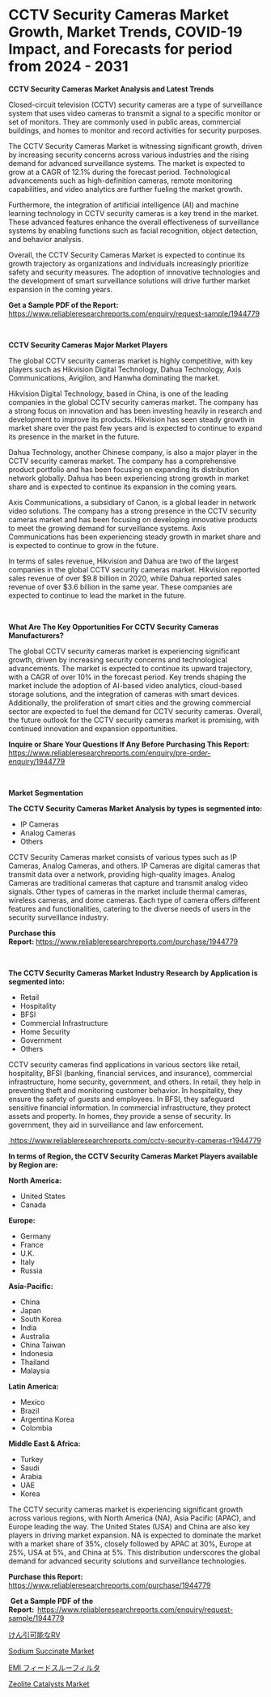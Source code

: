 <p><h1>CCTV Security Cameras Market Growth, Market Trends, COVID-19 Impact, and Forecasts for period from 2024 - 2031</h1></p><p><strong>CCTV Security Cameras Market Analysis and Latest Trends</strong></p>
<p><p>Closed-circuit television (CCTV) security cameras are a type of surveillance system that uses video cameras to transmit a signal to a specific monitor or set of monitors. They are commonly used in public areas, commercial buildings, and homes to monitor and record activities for security purposes.</p><p>The CCTV Security Cameras Market is witnessing significant growth, driven by increasing security concerns across various industries and the rising demand for advanced surveillance systems. The market is expected to grow at a CAGR of 12.1% during the forecast period. Technological advancements such as high-definition cameras, remote monitoring capabilities, and video analytics are further fueling the market growth.</p><p>Furthermore, the integration of artificial intelligence (AI) and machine learning technology in CCTV security cameras is a key trend in the market. These advanced features enhance the overall effectiveness of surveillance systems by enabling functions such as facial recognition, object detection, and behavior analysis.</p><p>Overall, the CCTV Security Cameras Market is expected to continue its growth trajectory as organizations and individuals increasingly prioritize safety and security measures. The adoption of innovative technologies and the development of smart surveillance solutions will drive further market expansion in the coming years.</p></p>
<p><strong>Get a Sample PDF of the Report:&nbsp;</strong> <a href="https://www.reliableresearchreports.com/enquiry/request-sample/1944779">https://www.reliableresearchreports.com/enquiry/request-sample/1944779</a></p>
<p>&nbsp;</p>
<p><strong>CCTV Security Cameras Major Market Players</strong></p>
<p><p>The global CCTV security cameras market is highly competitive, with key players such as Hikvision Digital Technology, Dahua Technology, Axis Communications, Avigilon, and Hanwha dominating the market. </p><p>Hikvision Digital Technology, based in China, is one of the leading companies in the global CCTV security cameras market. The company has a strong focus on innovation and has been investing heavily in research and development to improve its products. Hikvision has seen steady growth in market share over the past few years and is expected to continue to expand its presence in the market in the future.</p><p>Dahua Technology, another Chinese company, is also a major player in the CCTV security cameras market. The company has a comprehensive product portfolio and has been focusing on expanding its distribution network globally. Dahua has been experiencing strong growth in market share and is expected to continue its expansion in the coming years.</p><p>Axis Communications, a subsidiary of Canon, is a global leader in network video solutions. The company has a strong presence in the CCTV security cameras market and has been focusing on developing innovative products to meet the growing demand for surveillance systems. Axis Communications has been experiencing steady growth in market share and is expected to continue to grow in the future.</p><p>In terms of sales revenue, Hikvision and Dahua are two of the largest companies in the global CCTV security cameras market. Hikvision reported sales revenue of over $9.8 billion in 2020, while Dahua reported sales revenue of over $3.6 billion in the same year. These companies are expected to continue to lead the market in the future.</p></p>
<p>&nbsp;</p>
<p><strong>What Are The Key Opportunities For CCTV Security Cameras Manufacturers?</strong></p>
<p><p>The global CCTV security cameras market is experiencing significant growth, driven by increasing security concerns and technological advancements. The market is expected to continue its upward trajectory, with a CAGR of over 10% in the forecast period. Key trends shaping the market include the adoption of AI-based video analytics, cloud-based storage solutions, and the integration of cameras with smart devices. Additionally, the proliferation of smart cities and the growing commercial sector are expected to fuel the demand for CCTV security cameras. Overall, the future outlook for the CCTV security cameras market is promising, with continued innovation and expansion opportunities.</p></p>
<p><strong>Inquire or Share Your Questions If Any Before Purchasing This Report:</strong> <a href="https://www.reliableresearchreports.com/enquiry/pre-order-enquiry/1944779">https://www.reliableresearchreports.com/enquiry/pre-order-enquiry/1944779</a></p>
<p>&nbsp;</p>
<p><strong>Market Segmentation</strong></p>
<p><strong>The CCTV Security Cameras Market Analysis by types is segmented into:</strong></p>
<p><ul><li>IP Cameras</li><li>Analog Cameras</li><li>Others</li></ul></p>
<p><p>CCTV Security Cameras market consists of various types such as IP Cameras, Analog Cameras, and others. IP Cameras are digital cameras that transmit data over a network, providing high-quality images. Analog Cameras are traditional cameras that capture and transmit analog video signals. Other types of cameras in the market include thermal cameras, wireless cameras, and dome cameras. Each type of camera offers different features and functionalities, catering to the diverse needs of users in the security surveillance industry.</p></p>
<p><strong>Purchase this Report:&nbsp;</strong><a href="https://www.reliableresearchreports.com/purchase/1944779">https://www.reliableresearchreports.com/purchase/1944779</a></p>
<p>&nbsp;</p>
<p><strong>The CCTV Security Cameras Market Industry Research by Application is segmented into:</strong></p>
<p><ul><li>Retail</li><li>Hospitality</li><li>BFSI</li><li>Commercial Infrastructure</li><li>Home Security</li><li>Government</li><li>Others</li></ul></p>
<p><p>CCTV security cameras find applications in various sectors like retail, hospitality, BFSI (banking, financial services, and insurance), commercial infrastructure, home security, government, and others. In retail, they help in preventing theft and monitoring customer behavior. In hospitality, they ensure the safety of guests and employees. In BFSI, they safeguard sensitive financial information. In commercial infrastructure, they protect assets and property. In homes, they provide a sense of security. In government, they aid in surveillance and law enforcement.</p></p>
<p><a href="https://www.reliableresearchreports.com/cctv-security-cameras-r1944779">&nbsp;https://www.reliableresearchreports.com/cctv-security-cameras-r1944779</a></p>
<p><strong>In terms of Region, the CCTV Security Cameras Market Players available by Region are:</strong></p>
<p>
    <p> <strong> North America: </strong>
        <ul>
            <li>United States</li>
            <li>Canada</li>
        </ul>
        </p> 
    <p> <strong> Europe: </strong>
        <ul>
            <li>Germany</li>
            <li>France</li>
            <li>U.K.</li>
            <li>Italy</li>
            <li>Russia</li>
        </ul>
        </p> 
    <p> <strong> Asia-Pacific: </strong>
        <ul>
            <li>China</li>
            <li>Japan</li>
            <li>South Korea</li>
            <li>India</li>
            <li>Australia</li>
            <li>China Taiwan</li>
            <li>Indonesia</li>
            <li>Thailand</li>
            <li>Malaysia</li>
        </ul>
        </p> 
    <p> <strong> Latin America: </strong>
        <ul>
            <li>Mexico</li>
            <li>Brazil</li>
            <li>Argentina Korea</li>
            <li>Colombia</li>
        </ul>
        </p> 
    <p> <strong> Middle East & Africa: </strong>
        <ul>
            <li>Turkey</li>
            <li>Saudi</li>
            <li>Arabia</li>
            <li>UAE</li>
            <li>Korea</li>
        </ul>
    </p>
    </p>
<p><p>The CCTV security cameras market is experiencing significant growth across various regions, with North America (NA), Asia Pacific (APAC), and Europe leading the way. The United States (USA) and China are also key players in driving market expansion. NA is expected to dominate the market with a market share of 35%, closely followed by APAC at 30%, Europe at 25%, USA at 5%, and China at 5%. This distribution underscores the global demand for advanced security solutions and surveillance technologies.</p></p>
<p><strong>Purchase this Report: </strong><a href="https://www.reliableresearchreports.com/purchase/1944779">https://www.reliableresearchreports.com/purchase/1944779</a></p>
<p>&nbsp;<strong>Get a Sample PDF of the Report:&nbsp;&nbsp;</strong><a href="https://www.reliableresearchreports.com/enquiry/request-sample/1944779">https://www.reliableresearchreports.com/enquiry/request-sample/1944779</a></p>
<p><strong></strong></p>
<p><p><a href="https://medium.com/@russellrodriguez2727/%E7%89%BD%E5%BC%95%E5%8F%AF%E8%83%BD%E3%81%AArv%E5%B8%82%E5%A0%B4-%E5%B8%82%E5%A0%B4%E3%82%B7%E3%82%A7%E3%82%A2-%E5%B8%82%E5%A0%B4%E5%8B%95%E5%90%91-%E3%81%9D%E3%81%97%E3%81%A6%E5%B0%86%E6%9D%A5%E3%81%AE%E6%88%90%E9%95%B7%E3%82%92%E6%8E%A2%E3%82%8B-264b651d218c">けん引可能なRV</a></p><p><a href="https://www.linkedin.com/pulse/sodium-succinate-market-size-reflecting-forecast-till-2031-type-xvyae?trackingId=fcCb1y7pbT3y7hXsQur77A%3D%3D">Sodium Succinate Market</a></p><p><a href="https://medium.com/@dixiegrimes2023/emi%E3%83%95%E3%82%A3%E3%83%BC%E3%83%89%E3%82%B9%E3%83%AB%E3%83%BC%E3%83%95%E3%82%A3%E3%83%AB%E3%82%BF%E3%83%BC%E3%81%AE%E5%B8%82%E5%A0%B4%E8%A6%8F%E6%A8%A1-cagr-%E3%83%88%E3%83%AC%E3%83%B3%E3%83%892024-2030-7be4d7d0e1c0">EMI フィードスルーフィルタ</a></p><p><a href="https://www.linkedin.com/pulse/decoding-zeolite-catalysts-market-deep-dive-latest-trends-segmentation-f7voe?trackingId=MyAIlpF%2F1nc1SQLB7WkxjQ%3D%3D">Zeolite Catalysts Market</a></p></p>